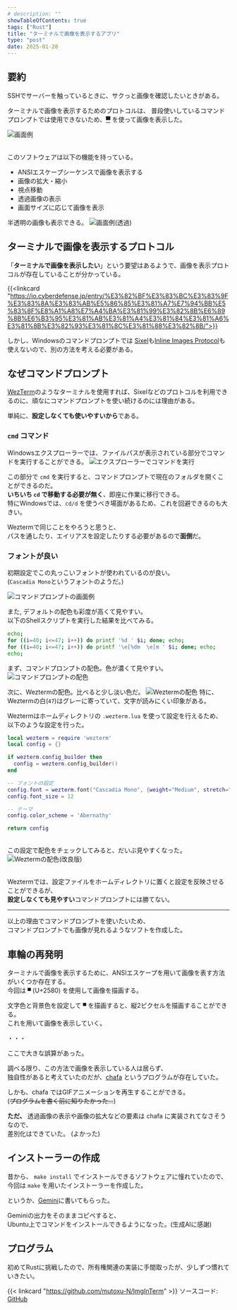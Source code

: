 ```yaml
---
# description: ""
showTableOfContents: true
tags: ["Rust"]
title: "ターミナルで画像を表示するアプリ"
type: "post"
date: 2025-01-28
---
```


## 要約
SSHでサーバーを触っているときに、サクっと画像を確認したいときがある。

ターミナルで画像を表示するためのプロトコルは、
普段使いしているコマンドプロンプトでは使用できないため、[▀](https://0g0.org/unicode/2580/) を使って画像を表示した。

![画面例](/Portfolio/images/posts/img_in_term/img_in_term.png)

\
このソフトウェアは以下の機能を持っている。
- ANSIエスケープシーケンスで画像を表示する
- 画像の拡大・縮小
- 視点移動
- 透過画像の表示
- 画面サイズに応じて画像を表示

半透明の画像も表示できる。
![画面例(透過)](/Portfolio/images/posts/img_in_term/img_in_term_grad.png)


## ターミナルで画像を表示するプロトコル
「**ターミナルで画像を表示したい**」という要望はあるようで、画像を表示プロトコルが存在していることが分かっている。

{{<linkcard "https://io.cyberdefense.jp/entry/%E3%82%BF%E3%83%BC%E3%83%9F%E3%83%8A%E3%83%AB%E5%86%85%E3%81%A7%E7%94%BB%E5%83%8F%E8%A1%A8%E7%A4%BA%E3%81%99%E3%82%8B%E6%89%8B%E6%B3%95%E3%81%AB%E3%81%A4%E3%81%84%E3%81%A6%E3%81%8B%E3%82%93%E3%81%8C%E3%81%88%E3%82%8B/">}}

しかし、Windowsのコマンドプロンプトでは [Sixel](https://en.wikipedia.org/wiki/Sixel)も[Inline Images Protocol](https://iterm2.com/documentation-images.html)も使えないので、別の方法を考える必要がある。

## なぜコマンドプロンプト
[WezTerm](https://wezfurlong.org/wezterm/index.html)のようなターミナルを使用すれば、Sixelなどのプロトコルを利用できるのに、頑なにコマンドプロンプトを使い続けるのには理由がある。

単純に、**設定しなくても使いやすいから**である。

### `cmd` コマンド
Windowsエクスプローラーでは、ファイルパスが表示されている部分でコマンドを実行することができる。 
![エクスプローラーでコマンドを実行](/Portfolio/images/posts/img_in_term/cmd_in_exp.png)

この部分で `cmd` を実行すると、コマンドプロンプトで現在のフォルダを開くことができるのだ。\
**いちいち `cd` で移動する必要が無く**、即座に作業に移行できる。\
特にWindowsでは、`cd/d` を使うべき場面があるため、これを回避できるのも大きい。

Weztermで同じことをやろうと思うと、\
パスを通したり、エイリアスを設定したりする必要があるので**面倒**だ。


### フォントが良い
初期設定でこの丸っこいフォントが使われているのが良い。 \
(`Cascadia Mono`というフォントのようだ。)

![コマンドプロンプトの画面例](/Portfolio/images/posts/img_in_term/prompt.png)


また, デフォルトの配色も彩度が高くて見やすい。\
以下のShellスクリプトを実行した結果を比べてみる。
```bash
echo;
for ((i=40; i<=47; i++)) do printf '%d ' $i; done; echo;
for ((i=40; i<=47; i++)) do printf '\e[%dm  \e[m ' $i; done; echo;
echo;
```

まず、コマンドプロンプトの配色。色が濃くて見やすい。
![コマンドプロンプトの配色](/Portfolio/images/posts/img_in_term/color_scheme_prompt.png)

次に、Weztermの配色。比べると少し淡い色だ。
![Weztermの配色](/Portfolio/images/posts/img_in_term/color_scheme_wezterm.png)
特に、Weztermの白(`47`)はグレーに寄っていて、文字が読みにくい印象がある。

Weztermはホームディレクトリの `.wezterm.lua` を使って設定を行えるため、\
以下のような設定を行った。

```lua
local wezterm = require 'wezterm'
local config = {}

if wezterm.config_builder then
  config = wezterm.config_builder()
end

-- フォントの設定
config.font = wezterm.font("Cascadia Mono", {weight="Medium", stretch="Normal", style="Normal"})
config.font_size = 12

-- テーマ
config.color_scheme = 'Abernathy'

return config
```

\
この設定で配色をチェックしてみると、だいぶ見やすくなった。
![Weztermの配色(改良版)](/Portfolio/images/posts/img_in_term/color_scheme_wezterm_improved.png)


\
Weztermでは、設定ファイルをホームディレクトリに置くと設定を反映させることができるが、\
**設定しなくても見やすい**コマンドプロンプトには勝てない。

---
以上の理由でコマンドプロンプトを使いたいため、\
コマンドプロンプトでも画像が見れるようなソフトを作成した。


## 車輪の再発明
ターミナルで画像を表示するために、ANSIエスケープを用いて画像を表す方法がいくつか存在する。\
今回は `▀` (U+2580) を使用して画像を描画する。

文字色と背景色を設定して `▀` を描画すると、縦2ピクセルを描画することができる。\
これを用いて画像を表示していく。

・・・

ここで大きな誤算があった。

調べる限り、この方法で画像を表示している人は居らず、\
独自性があると考えていたのだが、[chafa](https://hpjansson.org/chafa/) というプログラムが存在していた。

しかも、chafa ではGIFアニメーションを再生することができる。\
(~~プログラムを書く前に知りたかった...~~)


**ただ、** 透過画像の表示や画像の拡大などの要素は chafa に実装されてなさそうなので、\
差別化はできていた。 (よかった)

## インストーラーの作成
昔から、 `make install` でインストールできるソフトウェアに憧れていたので、\
今回は `make` を用いたインストーラーを作成した。

というか、[Gemini](https://gemini.google.com/)に書いてもらった。

Geminiの出力をそのままコピペすると、\
Ubuntu上でコマンドをインストールできるようになった。(生成AIに感謝)

## プログラム
初めてRustに挑戦したので、所有権関連の実装に手間取ったが、少しずつ慣れていきたい。

{{< linkcard "https://github.com/mutoxu-N/ImgInTerm" >}}
ソースコード: [GitHub](https://github.com/mutoxu-N/ImgInTerm)


